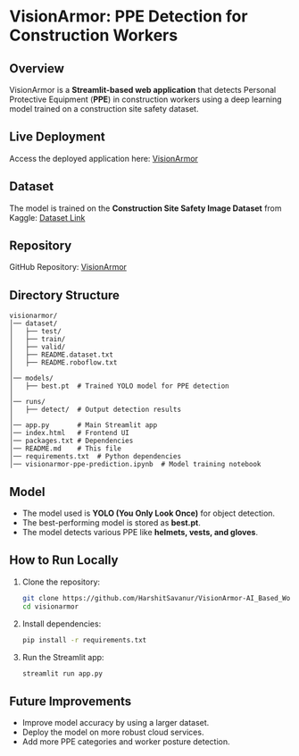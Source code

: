 # VisionArmor: PPE Detection for Construction Workers

## Overview
VisionArmor is a **Streamlit-based web application** that detects Personal Protective Equipment (**PPE**) in construction workers using a deep learning model trained on a construction site safety dataset.

## Live Deployment
Access the deployed application here: [VisionArmor](https://visionarmor.streamlit.app/)

## Dataset
The model is trained on the **Construction Site Safety Image Dataset** from Kaggle:
[Dataset Link](https://www.kaggle.com/datasets/snehilsanyal/construction-site-safety-image-dataset-roboflow)

## Repository
GitHub Repository: [VisionArmor](https://github.com/HarshitSavanur/VisionArmor-AI_Based_Worksite_Protection.git)

## Directory Structure
```
visionarmor/
│── dataset/
│   ├── test/
│   ├── train/
│   ├── valid/
│   ├── README.dataset.txt
│   ├── README.roboflow.txt
│
│── models/
│   ├── best.pt  # Trained YOLO model for PPE detection
│
│── runs/
│   ├── detect/  # Output detection results
│
│── app.py       # Main Streamlit app
│── index.html   # Frontend UI
│── packages.txt # Dependencies
│── README.md    # This file
│── requirements.txt  # Python dependencies
│── visionarmor-ppe-prediction.ipynb  # Model training notebook
```

## Model
- The model used is **YOLO (You Only Look Once)** for object detection.
- The best-performing model is stored as **best.pt**.
- The model detects various PPE like **helmets, vests, and gloves**.

## How to Run Locally
1. Clone the repository:
   ```sh
   git clone https://github.com/HarshitSavanur/VisionArmor-AI_Based_Worksite_Protection.git
   cd visionarmor
   ```
2. Install dependencies:
   ```sh
   pip install -r requirements.txt
   ```
3. Run the Streamlit app:
   ```sh
   streamlit run app.py
   ```

## Future Improvements
- Improve model accuracy by using a larger dataset.
- Deploy the model on more robust cloud services.
- Add more PPE categories and worker posture detection.

